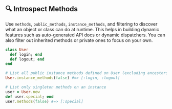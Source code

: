 ## 🔍 Introspect Methods
Use `methods`, `public_methods`, `instance_methods`, and filtering to discover what an object or class can do at runtime. This helps in building dynamic features such as auto-generated API docs or dynamic dispatchers. You can also filter out inherited methods or private ones to focus on your own.

```ruby
class User
  def login; end
  def logout; end
end

# List all public instance methods defined on User (excluding ancestors)
User.instance_methods(false) #=> [:login, :logout]

# List only singleton methods on an instance
user = User.new
def user.special; end
user.methods(false) #=> [:special]
```